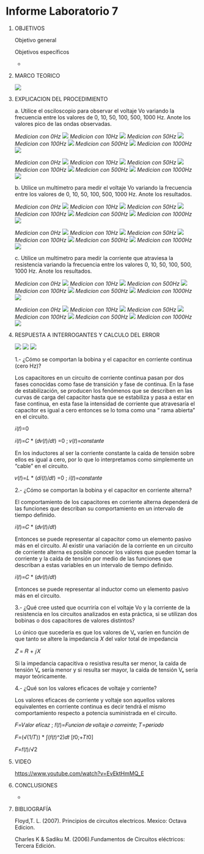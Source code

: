# Informe Laboratorio 7
1. OBJETIVOS 

   Objetivo general

   Objetivos específicos
   
   * 
   
2. MARCO TEORICO

   ![](https://github.com/jlcastro5/InformeLaboratorio/blob/c597f921033f53fae5cd7d42b0888270b6273cba/WhatsApp%20Image%202021-11-12%20at%2000.22.47.jpeg)


3. EXPLICACION DEL PROCEDIMIENTO

   a. Utilice el osciloscopio para observar el voltaje Vo variando la frecuencia entre los 
   valores de 0, 10, 50, 100, 500, 1000 Hz. Anote los valores pico de las ondas observadas.
   
   *Medicion con 0Hz*
   ![](https://github.com/jlcastro5/Laboratorio7/blob/ef9b7498bcba20bd58e6a883fe015f403ad55a4c/0Hz.PNG)
   *Medicion con 10Hz*
   ![](https://github.com/jlcastro5/Laboratorio7/blob/ef9b7498bcba20bd58e6a883fe015f403ad55a4c/10Hz.PNG)
   *Medicion con 50Hz*
   ![](https://github.com/jlcastro5/Laboratorio7/blob/2170a657caa82d1eb6c5049b6d0e44bcfe51580f/50Hz.PNG)
   *Medicion con 100Hz*
   ![](https://github.com/jlcastro5/Laboratorio7/blob/ef9b7498bcba20bd58e6a883fe015f403ad55a4c/100Hz.PNG)
   *Medicion con 500Hz*
   ![](https://github.com/jlcastro5/Laboratorio7/blob/ef9b7498bcba20bd58e6a883fe015f403ad55a4c/500Hz.PNG)
   *Medicion con 1000Hz*
   ![](https://github.com/jlcastro5/Laboratorio7/blob/ef9b7498bcba20bd58e6a883fe015f403ad55a4c/1000Hz.PNG)
   
   *Medicion con 0Hz*
   ![](https://github.com/jlcastro5/Laboratorio7/blob/ef9b7498bcba20bd58e6a883fe015f403ad55a4c/0L.PNG)
   *Medicion con 10Hz*
   ![](https://github.com/jlcastro5/Laboratorio7/blob/ef9b7498bcba20bd58e6a883fe015f403ad55a4c/10L.PNG)
   *Medicion con 50Hz*
   ![](https://github.com/jlcastro5/Laboratorio7/blob/ef9b7498bcba20bd58e6a883fe015f403ad55a4c/50L.PNG)
   *Medicion con 100Hz*
   ![](https://github.com/jlcastro5/Laboratorio7/blob/ef9b7498bcba20bd58e6a883fe015f403ad55a4c/100L.PNG)
   *Medicion con 500Hz*
   ![](https://github.com/jlcastro5/Laboratorio7/blob/ef9b7498bcba20bd58e6a883fe015f403ad55a4c/500L.PNG)
   *Medicion con 1000Hz*
   ![](https://github.com/jlcastro5/Laboratorio7/blob/ef9b7498bcba20bd58e6a883fe015f403ad55a4c/1000L.PNG)
   
   
   
   b. Utilice un multímetro para medir el voltaje Vo variando la frecuencia entre los valores 
   de 0, 10, 50, 100, 500, 1000 Hz. Anote los resultados. 
   
   *Medicion con 0Hz*
   ![](https://github.com/jlcastro5/Laboratorio7/blob/ef9b7498bcba20bd58e6a883fe015f403ad55a4c/0V.PNG)
   *Medicion con 10Hz*
   ![](https://github.com/jlcastro5/Laboratorio7/blob/ef9b7498bcba20bd58e6a883fe015f403ad55a4c/10V.PNG)
   *Medicion con 50Hz*
   ![](https://github.com/jlcastro5/Laboratorio7/blob/ef9b7498bcba20bd58e6a883fe015f403ad55a4c/100V.PNG)
   *Medicion con 100Hz*
   ![](https://github.com/jlcastro5/Laboratorio7/blob/ef9b7498bcba20bd58e6a883fe015f403ad55a4c/50V.PNG)
   *Medicion con 500Hz*
   ![](https://github.com/jlcastro5/Laboratorio7/blob/ef9b7498bcba20bd58e6a883fe015f403ad55a4c/500V.PNG)
   *Medicion con 1000Hz*
   ![](https://github.com/jlcastro5/Laboratorio7/blob/ef9b7498bcba20bd58e6a883fe015f403ad55a4c/1000V.PNG)
   
   *Medicion con 0Hz*
   ![](https://github.com/jlcastro5/Laboratorio7/blob/ef9b7498bcba20bd58e6a883fe015f403ad55a4c/0LV.PNG)
   *Medicion con 10Hz*
   ![](https://github.com/jlcastro5/Laboratorio7/blob/ef9b7498bcba20bd58e6a883fe015f403ad55a4c/10LV.PNG)
   *Medicion con 50Hz*
   ![](https://github.com/jlcastro5/Laboratorio7/blob/ef9b7498bcba20bd58e6a883fe015f403ad55a4c/50LV.PNG)
   *Medicion con 100Hz*
   ![](https://github.com/jlcastro5/Laboratorio7/blob/ef9b7498bcba20bd58e6a883fe015f403ad55a4c/100LV.PNG)
   *Medicion con 500Hz*
   ![](https://github.com/jlcastro5/Laboratorio7/blob/ef9b7498bcba20bd58e6a883fe015f403ad55a4c/500LV.PNG)
   *Medicion con 1000Hz*
   ![](https://github.com/jlcastro5/Laboratorio7/blob/ef9b7498bcba20bd58e6a883fe015f403ad55a4c/1000LV.PNG)
   
   c. Utilice un multímetro para medir la corriente que atraviesa la resistencia variando la 
   frecuencia entre los valores 0, 10, 50, 100, 500, 1000 Hz. Anote los resultados. 
   
   *Medicion con 0Hz*
   ![](https://github.com/jlcastro5/Laboratorio7/blob/ef9b7498bcba20bd58e6a883fe015f403ad55a4c/A0.PNG)
   *Medicion con 10Hz*
   ![](https://github.com/jlcastro5/Laboratorio7/blob/ef9b7498bcba20bd58e6a883fe015f403ad55a4c/A10.PNG)
   *Medicion con 500Hz*
   ![](https://github.com/jlcastro5/Laboratorio7/blob/ef9b7498bcba20bd58e6a883fe015f403ad55a4c/A50.PNG)
   *Medicion con 100Hz*
   ![](https://github.com/jlcastro5/Laboratorio7/blob/ef9b7498bcba20bd58e6a883fe015f403ad55a4c/A100.PNG)
   *Medicion con 500Hz*
   ![](https://github.com/jlcastro5/Laboratorio7/blob/ef9b7498bcba20bd58e6a883fe015f403ad55a4c/A500.PNG)
   *Medicion con 1000Hz*
   ![](https://github.com/jlcastro5/Laboratorio7/blob/ef9b7498bcba20bd58e6a883fe015f403ad55a4c/1000A.PNG)
   
   
   *Medicion con 0Hz*
   ![](https://github.com/jlcastro5/Laboratorio7/blob/ef9b7498bcba20bd58e6a883fe015f403ad55a4c/0LA.PNG)
   *Medicion con 10Hz*
   ![](https://github.com/jlcastro5/Laboratorio7/blob/ef9b7498bcba20bd58e6a883fe015f403ad55a4c/10LA.PNG)
   *Medicion con 50Hz*
   ![](https://github.com/jlcastro5/Laboratorio7/blob/ef9b7498bcba20bd58e6a883fe015f403ad55a4c/50LA.PNG)
   *Medicion con 100Hz*
   ![](https://github.com/jlcastro5/Laboratorio7/blob/ef9b7498bcba20bd58e6a883fe015f403ad55a4c/100LA.PNG)
   *Medicion con 500Hz*
   ![](https://github.com/jlcastro5/Laboratorio7/blob/ef9b7498bcba20bd58e6a883fe015f403ad55a4c/500LA.PNG)
   *Medicion con 1000Hz*
   ![](https://github.com/jlcastro5/Laboratorio7/blob/ef9b7498bcba20bd58e6a883fe015f403ad55a4c/1000LA.PNG)
   
   
    
4. RESPUESTA A INTERROGANTES Y CALCULO DEL ERROR

   ![](https://github.com/jlcastro5/Laboratorio7/blob/8789ebace3b7c3792876e7529fdb199f19e09cf9/capacitador.PNG)
   ![](https://github.com/jlcastro5/Laboratorio7/blob/8789ebace3b7c3792876e7529fdb199f19e09cf9/Inductor.PNG)
   ![](https://github.com/jlcastro5/Laboratorio7/blob/8789ebace3b7c3792876e7529fdb199f19e09cf9/Corriente.PNG)



   1.- ¿Cómo se comportan la bobina y el capacitor en corriente continua (cero Hz)? 

   Los capacitores en un circuito de corriente continua pasan por dos fases conocidas como fase de transición y 
   fase de continua. En la fase de estabilización, se producen los fenómenos que se describen en las curvas de 
   carga del capacitor hasta que se estabiliza y pasa a estar en fase continua, en esta fase la intensidad de 
   corriente que atravesaría el capacitor es igual a cero entonces se lo toma como una “ rama abierta” en el 
   circuito.

   𝑖(𝑡)=0

   𝑖(𝑡)=𝐶 * (𝑑𝑣(𝑡)/𝑑𝑡) =0 ; 𝑣(𝑡)=𝑐𝑜𝑛𝑠𝑡𝑎𝑛𝑡𝑒

   En los inductores al ser la corriente constante la caída de tensión sobre ellos es igual a cero, por lo que 
   lo interpretamos como simplemente un “cable” en el circuito.

   𝑣(𝑡)=𝐿 * (𝑑𝑖(𝑡)/𝑑𝑡) =0 ; 𝑖(𝑡)=𝑐𝑜𝑛𝑠𝑡𝑎𝑛𝑡𝑒
   
   2.- ¿Cómo se comportan la bobina y el capacitor en corriente alterna? 

   El comportamiento de los capacitores en corriente alterna dependerá de las funciones que describan su 
   comportamiento en un intervalo de tiempo definido.

   𝑖(𝑡)=𝐶 * (𝑑𝑣(𝑡)/𝑑𝑡)

   Entonces se puede representar al capacitor como un elemento pasivo más en el circuito. Al existir una variación
   de la corriente en un circuito de corriente alterna es posible   conocer los valores que pueden tomar la corriente
   y la caída de tensión por medio de las funciones que describan a estas variables en un intervalo de tiempo definido.

   𝑖(𝑡)=𝐶 * (𝑑𝑣(𝑡)/𝑑𝑡)

   Entonces se puede representar al inductor como un elemento pasivo más en el circuito.
   
   3.- ¿Qué cree usted que ocurriría con el voltaje Vo y la corriente de la resistencia en los 
   circuitos analizados en esta práctica, si se utilizan dos bobinas o dos capacitores de valores 
   distintos?
   
   Lo único que sucedería es que los valores de Vₒ varíen en función de que tanto se altere la impedancia 𝑋 del valor 
   total de impedancia

   𝑍 = 𝑅 + 𝑗𝑋

   Si la impedancia capacitiva o resistiva resulta ser menor, la caída de tensión Vₒ sería menor y si resulta ser mayor,
   la caída de tensión Vₒ sería mayor teóricamente.

   4.- ¿Qué son los valores eficaces de voltaje y corriente?

   Los valores eficaces de corriente y voltaje son aquellos valores equivalentes en corriente continua es decir tendrá 
   el mismo comportamiento respecto a potencia suministrada  en el circuito.

   𝐹=𝑉𝑎𝑙𝑜𝑟 𝑒𝑓𝑖𝑐𝑎𝑧 ; 𝑓(𝑡)=𝐹𝑢𝑛𝑐𝑖𝑜𝑛 𝑑𝑒 𝑣𝑜𝑙𝑡𝑎𝑗𝑒 𝑜 𝑐𝑜𝑟𝑟𝑒𝑖𝑛𝑡𝑒; 𝑇=𝑝𝑒𝑟𝑖𝑜𝑑𝑜

   𝐹=(√(1/𝑇)) * ∫(𝑓(𝑡)^2)𝑑𝑡 [𝑡0;+𝑇𝑡0]

   𝐹=𝑓(𝑡)/√2

5. VIDEO

    https://www.youtube.com/watch?v=EvEktHmMQ_E

6. CONCLUSIONES

     *	


7. BIBLIOGRAFÍA 

   Floyd,T. L. (2007). Principios de circuitos electricos. Mexico: Octava Edicion.
 
   Charles K & Sadiku M. (2006).Fundamentos de Circuitos eléctricos: Tercera Edición.
